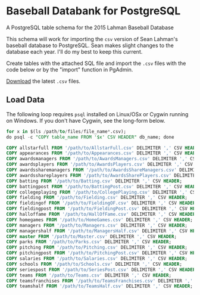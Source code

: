 # Baseball Databank for PostgreSQL
A PostgreSQL table schema for the 2015 Lahman Baseball Database

This schema will work for importing the `csv` version of Sean Lahman's baseball database to PostgreSQL. Sean makes slight changes to the database each year. I'll do my best to keep this current.

Create tables with the attached SQL file and import the `.csv` files with the code below or by the "import" function in PgAdmin.

[Download](https://github.com/chadwickbureau/baseballdatabank) the latest `.csv` files.


## Load Data
The following loop requires `psql` installed on Linux/OSx or Cygwin running on Windows. If you don't have Cygwin, see the long-form below.

```sql
for x in $(ls /path/to/files/file_name*.csv); 
do psql -c "COPY table_name FROM '$x' CSV HEADER" db_name; done

```


```sql
COPY allstarfull FROM '/path/to/AllstarFull.csv' DELIMITER ',' CSV HEADER;
COPY appearances FROM '/path/to/Appearances.csv' DELIMITER ',' CSV HEADER;
COPY awardsmanagers FROM '/path/to/AwardsManagers.csv' DELIMITER ',' CSV HEADER;
COPY awardsplayers FROM '/path/to/AwardsPlayers.csv' DELIMITER ',' CSV HEADER;
COPY awardssharemanagers FROM '/path/to/AwardsShareManagers.csv' DELIMITER ',' CSV HEADER;
COPY awardsshareplayers FROM '/path/to/AwardsSharePlayers.csv' DELIMITER ',' CSV HEADER;
COPY batting FROM '/path/to/Batting.csv' DELIMITER ',' CSV HEADER;
COPY battingpost FROM '/path/to/BattingPost.csv' DELIMITER ',' CSV HEADER;
COPY collegeplaying FROM '/path/to/CollegePlaying.csv' DELIMITER ',' CSV HEADER;
COPY fielding FROM '/path/to/Fielding.csv' DELIMITER ',' CSV HEADER;
COPY fieldingof FROM '/path/to/FieldingOF.csv' DELIMITER ',' CSV HEADER;
COPY fieldingpost FROM '/path/to/FieldingPost.csv' DELIMITER ',' CSV HEADER;
COPY halloffame FROM '/path/to/HallOfFame.csv' DELIMITER ',' CSV HEADER;
COPY homegames FROM '/path/to/HomeGames.csv' DELIMITER ',' CSV HEADER;
COPY managers FROM '/path/to/Managers.csv' DELIMITER ',' CSV HEADER;
COPY managershalf FROM '/path/to/ManagersHalf.csv' DELIMITER ',' CSV HEADER;
COPY master FROM '/path/to/Master.csv' DELIMITER ',' CSV HEADER;
COPY parks FROM '/path/to/Parks.csv' DELIMITER ',' CSV HEADER;
COPY pitching FROM '/path/to/Pitching.csv' DELIMITER ',' CSV HEADER;
COPY pitchingpost FROM '/path/to/PitchingPost.csv' DELIMITER ',' CSV HEADER;
COPY salaries FROM '/path/to/Salaries.csv' DELIMITER ',' CSV HEADER;
COPY schools FROM '/path/to/Schools.csv' DELIMITER ',' CSV HEADER;
COPY seriespost FROM '/path/to/SeriesPost.csv' DELIMITER ',' CSV HEADER;
COPY teams FROM '/path/to/Teams.csv' DELIMITER ',' CSV HEADER;
COPY teamsfranchises FROM '/path/to/TeamsFranchises.csv' DELIMITER ',' CSV HEADER;
COPY teamshalf FROM '/path/to/TeamsHalf.csv' DELIMITER ',' CSV HEADER;
```
